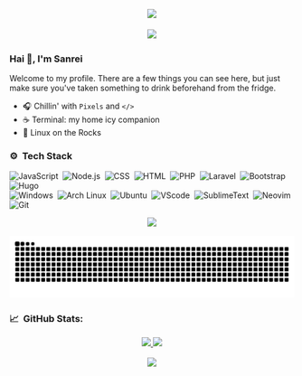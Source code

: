 <p align="center">   
  <img src="https://moe-counter.glitch.me/get/@adilhyz?theme=rule34"><br/><br/>
  <!--img src="https://img.shields.io/badge/me@gmail.com-001337?logo=gmail&logoColor=white&style=for-the-badge&logoColor=red&labelColor=555"-->
  <a href="https://adilhyz.github.io">
    <img src="https://img.shields.io/badge/Blog-Adilhyz-001337?logo=ghost&style=flat-square&logoColor=cyan&labelColor=555"/>
  </a>
</p>

### Hai 👋, I'm Sanrei

Welcome to my profile. There are a few things you can see here, but just make sure you've taken something to drink beforehand from the fridge.

- 🎧 Chillin' with `Pixels` and `</>`
- ☕ Terminal: my home icy companion
- 🐧 Linux on the Rocks

### ⚙️ &nbsp;Tech Stack

![JavaScript](https://img.shields.io/badge/JavaScript-555?style=flat-rounded&logo=javascript&labelColor=001337)&nbsp;
![Node.js](https://img.shields.io/badge/-Node.js-555?style=for-the-rounded&logo=node.js&labelColor=001337)&nbsp;
![CSS](https://img.shields.io/badge/-CSS-555?style=flat-rounded&logo=CSS3&logoColor=blue&labelColor=001337)&nbsp;
![HTML](https://img.shields.io/badge/-HTML-555?style=flat-rounded&logo=HTML5&labelColor=001337)&nbsp;
![PHP](https://img.shields.io/badge/PHP-555?style=flat-rounded&logo=php&labelColor=001337)&nbsp;
![Laravel](https://img.shields.io/badge/Laravel-555?style=flat-rounded&logo=laravel&labelColor=001337)&nbsp;
![Bootstrap](https://img.shields.io/badge/-Bootstrap-555?style=flat-rounded&logo=bootstrap&labelColor=001337)&nbsp;
![Hugo](https://img.shields.io/badge/Hugo-555?style=flat-rounded&logo=hugo&labelColor=001337)&nbsp;\
![Windows](https://img.shields.io/badge/Windows-555?style=flat-rounded&logo=windows&logoColor=blue&labelColor=001337)&nbsp;
![Arch Linux](https://img.shields.io/badge/Arch%20Linux-555?style=flat-rounded&logo=arch-linux&labelColor=001337)&nbsp;
![Ubuntu](https://img.shields.io/badge/Ubuntu-555?style=flat-rounded&logo=ubuntu&labelColor=001337)&nbsp;
![VScode](https://img.shields.io/badge/VSCode-555?style=flat-rounded&logo=visual%20studio%20code&logoColor=blue&labelColor=001337)&nbsp;
![SublimeText](https://img.shields.io/badge/Sublime%20Text-555?style=flat-rounded&logo=sublime%20text&labelColor=001337)&nbsp;
![Neovim](https://img.shields.io/badge/Neovim-555?&style=flat-rounded&logo=neovim&labelColor=001337)&nbsp;
![Git](https://img.shields.io/badge/-Git-555?style=flat-rounded&logo=git&labelColor=001337)&nbsp;

<p align="center">
    <img align src="https://discord.c99.nl/widget/theme-1/874129346376392734.png">
</p>

<!-- grid-snake
### 📈 Github Activity Graph
-->
![](https://github.com/adilhyz/adilhyz/blob/output/github-contribution-grid-snake.svg)

### 📈 &nbsp;GitHub Stats:
<p align=center>
<a href="https://github.com/adilhyz">
<img src="https://github-readme-stats.vercel.app/api?username=adilhyz&theme=algolia&hide_border=false&include_all_commits=true&count_private=true" width="355em">
<img src="https://github-readme-stats.vercel.app/api/top-langs/?username=adilhyz&theme=algolia&hide_border=false&include_all_commits=true&count_private=true&layout=compact" width="280em"><br><br>
<img src="https://github-profile-trophy.vercel.app/?username=AlyaKagerou&theme=algolia&no-frame=false&no-bg=true&margin-w=4">
</a>
</p>


<!--div>
Here are some parrots🦜
    <img src="https://cultofthepartyparrot.com/parrots/hd/githubparrot.gif" width="30" height="30"/>
    <img src="https://cultofthepartyparrot.com/parrots/hd/phparrot.gif" width="30" height="30"/>
    <img src="https://cultofthepartyparrot.com/flags/hd/indonesiaparrot.gif" width="30" height="30"/>
    <img src="https://cultofthepartyparrot.com/parrots/asyncparrot.gif" width="36" height="30"/>
    <img src="https://cultofthepartyparrot.com/parrots/hd/imposterparrot.gif" width="30" height="30"/>
    <img src="https://cultofthepartyparrot.com/parrots/hd/jumpingparrot.gif" width="30" height="30"/>
    <img src="https://cultofthepartyparrot.com/parrots/hd/opensourceparrot.gif" width="30" height="30"/>
    <img src="https://cultofthepartyparrot.com/parrots/hd/dealwithitnowparrot.gif" width="30" height="30"/>
    <img src="https://cultofthepartyparrot.com/parrots/hd/hypnoparrotdark.gif" width="30" height="30"/>
    <img src="https://cultofthepartyparrot.com/guests/hd/dogeparrot.gif" width="30" height="30"/>
    <img src="https://cultofthepartyparrot.com/parrots/fixparrot.gif" width="36" height="30"/>
    <img src="https://cultofthepartyparrot.com/parrots/halalparrot.gif" width="30" height="30"/>
    <img src="https://cultofthepartyparrot.com/parrots/hd/spinningparrot.gif" width="30" height="30"/>
    <img src="https://cultofthepartyparrot.com/parrots/hd/levitationparrot.gif" width="30" height="30"/>
    <img src="https://cultofthepartyparrot.com/parrots/hd/meldparrot.gif" width="30" height="30"/>
    <img src="https://cultofthepartyparrot.com/parrots/slomoparrot.gif" width="30" height="30"/>
    <img src="https://cultofthepartyparrot.com/parrots/hd/moonwalkingparrot.gif" width="30" height="30"/>
    <img src="https://cultofthepartyparrot.com/parrots/hd/stableparrot.gif" width="30" height="30"/>
    <img src="https://cultofthepartyparrot.com/parrots/hd/scienceparrot.gif" width="30" height="30"/>
    <img src="https://cultofthepartyparrot.com/parrots/hd/pirateparrot.gif" width="30" height="30"/>
    <img src="https://cultofthepartyparrot.com/parrots/hd/footballparrot.gif" width="30" height="30"/>
    <img src="https://cultofthepartyparrot.com/parrots/hd/laptop_parrot.gif" width="30" height="30"/>
    <img src="https://cultofthepartyparrot.com/parrots/matrixparrot.gif" width="30" height="30"/>
    <img src="https://cultofthepartyparrot.com/parrots/deployparrot.gif" width="30" height="30"/>
</div>
